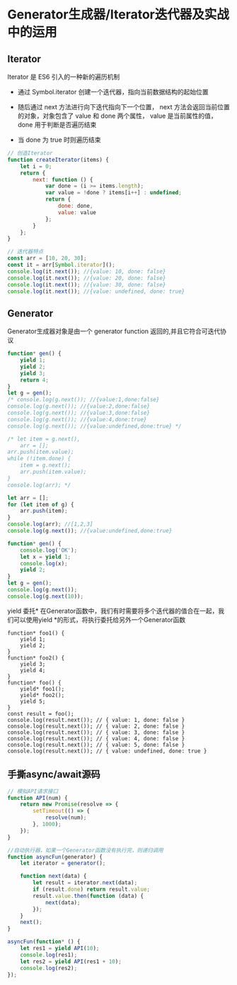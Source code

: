 # Generator生成器/Iterator迭代器及实战中的运用

## Iterator
Iterator 是 ES6 引入的一种新的遍历机制

- 通过 Symbol.iterator 创建一个迭代器，指向当前数据结构的起始位置

- 随后通过 next 方法进行向下迭代指向下一个位置， next 方法会返回当前位置的对象，对象包含了 value 和 done 两个属性， value 是当前属性的值， done 用于判断是否遍历结束

- 当 done 为 true 时则遍历结束

```js
// 创造Iterator
function createIterator(items) {
    let i = 0;
    return {
        next: function () {
            var done = (i >= items.length);
            var value = !done ? items[i++] : undefined;
            return {
                done: done,
                value: value
            };
        }
    };
}

// 迭代器特点
const arr = [10, 20, 30];
const it = arr[Symbol.iterator]();
console.log(it.next()); //{value: 10, done: false}
console.log(it.next()); //{value: 20, done: false}
console.log(it.next()); //{value: 30, done: false}
console.log(it.next()); //{value: undefined, done: true}
```


## Generator
Generator生成器对象是由一个 generator function 返回的,并且它符合可迭代协议

```js
function* gen() {
    yield 1;
    yield 2;
    yield 3;
    return 4;
}
let g = gen();
/* console.log(g.next()); //{value:1,done:false}
console.log(g.next()); //{value:2,done:false}
console.log(g.next()); //{value:3,done:false}
console.log(g.next()); //{value:4,done:true}
console.log(g.next()); //{value:undefined,done:true} */

/* let item = g.next(),
    arr = [];
arr.push(item.value);
while (!item.done) {
    item = g.next();
    arr.push(item.value);
}
console.log(arr); */

let arr = [];
for (let item of g) {
    arr.push(item);
}
console.log(arr); //[1,2,3]
console.log(g.next()); //{value:undefined,done:true}
```

```js
function* gen() {
    console.log('OK');
    let x = yield 1;
    console.log(x);
    yield 2;
}
let g = gen();
console.log(g.next());
console.log(g.next(10));

```

yield 委托*
在Generator函数中，我们有时需要将多个迭代器的值合在一起，我们可以使用yield *的形式，将执行委托给另外一个Generator函数

```JS
function* foo1() {
    yield 1;
    yield 2;
}
function* foo2() {
    yield 3;
    yield 4;
}
function* foo() {
    yield* foo1();
    yield* foo2();
    yield 5;
}
const result = foo();
console.log(result.next()); // { value: 1, done: false }
console.log(result.next()); // { value: 2, done: false }
console.log(result.next()); // { value: 3, done: false }
console.log(result.next()); // { value: 4, done: false }
console.log(result.next()); // { value: 5, done: false }
console.log(result.next()); // { value: undefined, done: true }
```


## 手撕async/await源码
```js
// 模拟API请求接口
function API(num) {
    return new Promise(resolve => {
        setTimeout(() => {
            resolve(num);
        }, 1000);
    });
}

//自动执行器，如果一个Generator函数没有执行完，则递归调用
function asyncFun(generator) {
    let iterator = generator();

    function next(data) {
        let result = iterator.next(data);
        if (result.done) return result.value;
        result.value.then(function (data) {
            next(data);
        });
    }
    next();
}

asyncFun(function* () {
    let res1 = yield API(10);
    console.log(res1);
    let res2 = yield API(res1 + 10);
    console.log(res2);
});
```